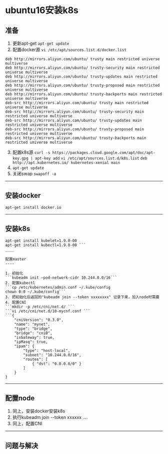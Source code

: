 ubuntu16安装k8s
====

准备
----
1. 更新apt-get
```apt-get update```
2. 配置docker源
```vi /etc/apt/sources.list.d/docker.list```
```
deb http://mirrors.aliyun.com/ubuntu/ trusty main restricted universe multiverse
deb http://mirrors.aliyun.com/ubuntu/ trusty-security main restricted universe multiverse
deb http://mirrors.aliyun.com/ubuntu/ trusty-updates main restricted universe multiverse
deb http://mirrors.aliyun.com/ubuntu/ trusty-proposed main restricted universe multiverse
deb http://mirrors.aliyun.com/ubuntu/ trusty-backports main restricted universe multiverse
deb-src http://mirrors.aliyun.com/ubuntu/ trusty main restricted universe multiverse
deb-src http://mirrors.aliyun.com/ubuntu/ trusty-security main restricted universe multiverse
deb-src http://mirrors.aliyun.com/ubuntu/ trusty-updates main restricted universe multiverse
deb-src http://mirrors.aliyun.com/ubuntu/ trusty-proposed main restricted universe multiverse
deb-src http://mirrors.aliyun.com/ubuntu/ trusty-backports main restricted universe multiverse
```
3. 配置k8s源
```curl -s https://packages.cloud.google.com/apt/doc/apt-key.gpg | apt-key add```
```vi /etc/apt/sources.list.d/k8s.list```
```deb http://apt.kubernetes.io/ kubernetes-xenial main```
4. ```apt-get update```
5. 关闭swap ```swapoff -a```
____

安装docker
----
```apt-get install docker.io```
____

安装k8s
----

```apt-get install kubeadm=1.9.0-00
apt-get install kubelet=1.9.0-00
apt-get install kubectl=1.9.0-00 ```
____

配置master
----

1. 初始化
```kubeadm init –pod-network-cidr 10.244.0.0/16```
2. 配置kubectl
```cp /etc/kubernetes/admin.conf ~/.kube/config
chown 0:0 ~/.kube/config```
3. 把初始化后返回的"kubeadm join --token xxxxxxxx" 记录下来，加入node时需要
4. 配置CNI
```mkdir -p /etc/cni/net.d/ ```
```vi /etc/cni/net.d/10-mycnf.conf ```
```{
	"cniVersion": "0.3.0",
	"name": "mynet",
	"type": "bridge",
	"bridge": "cni0",
	"isGateway": true,
	"ipMasq": true,
	"ipam": {
		"type": "host-local",
		"subnet": "10.244.0.0/16",
		"routes": [
			{ "dst": "0.0.0.0/0" }
		]
	}
}
```
____

配置node
----

1. 同上，安装docker安装k8s
2. 执行kubeadm join --token xxxxxx ....
3. 同上，配置CNI
____

问题与解决
----
